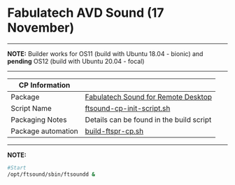 # Fabulatech AVD Sound (17 November)

-----

**NOTE:** Builder works for OS11 (build with Ubuntu 18.04 - bionic) and **pending** OS12 (build with Ubuntu 20.04 - focal)

-----

|  CP Information |            |
|-----------------|------------|
| Package | [Fabulatech Sound for Remote Desktop](https://www.fabulatech.com/sound-over-rdp.html) |
| Script Name | [ftsound-cp-init-script.sh](build/ftsound-cp-init-script.sh) |
| Packaging Notes | Details can be found in the build script |
| Package automation | [build-ftspr-cp.sh](build/build-ftsound-cp.sh) |

-----

**NOTE:**

```bash
#Start
/opt/ftsound/sbin/ftsoundd &
```